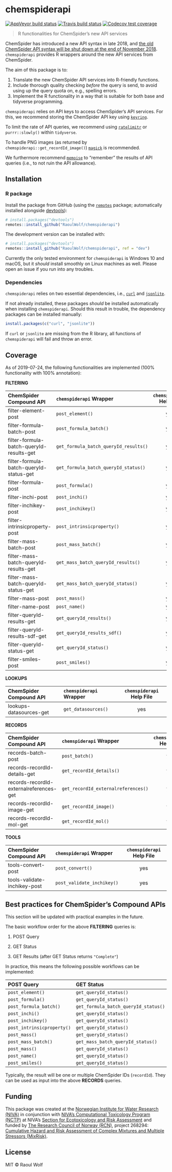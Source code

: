 chemspiderapi
================

<!-- badges: start -->

[![AppVeyor build
status](https://ci.appveyor.com/api/projects/status/github/RaoulWolf/chemspiderapi?branch=master&svg=true)](https://ci.appveyor.com/project/RaoulWolf/chemspiderapi)
[![Travis build
status](https://travis-ci.org/RaoulWolf/chemspiderapi.svg?branch=master)](https://travis-ci.org/RaoulWolf/chemspiderapi)
[![Codecov test
coverage](https://codecov.io/gh/RaoulWolf/chemspiderapi/branch/master/graph/badge.svg)](https://codecov.io/gh/RaoulWolf/chemspiderapi?branch=master)
<!-- badges: end -->

<!-- README.md is generated from README.Rmd. Please edit that file -->

> R functionalities for ChemSpider’s new API services

ChemSpider has introduced a new API syntax in late 2018, and [the old
ChemSpider API syntax will be shut down at the end of
November 2018](http://link.rsc.org/rsps/m/xSq8Cm8ovjN8-Elm0eYB3Sey61zutqNIUUaMcyc14sQ).
`chemspiderapi` provides R wrappers around the new API services from
ChemSpider.

The aim of this package is to:

1)  Translate the new ChemSpider API services into R-friendly functions.
2)  Include thorough quality checking *before* the query is send, to
    avoid using up the query quota on, e.g., spelling errors.
3)  Implement the R functionality in a way that is suitable for both
    base and tidyverse programming.

`chemspiderapi` relies on API keys to access ChemSpider’s API services.
For this, we recommend storing the ChemSpider API key using
[`keyring`](https://github.com/r-lib/keyring).

To limit the rate of API queries, we recommend using
[`ratelimitr`](https://github.com/tarakc02/ratelimitr) or
`purrr::slowly()` within `tidyverse`.

To handle PNG images (as returned by
`chemspiderapi::get_recordId_image()`)
[`magick`](https://github.com/ropensci/magick) is recommended.

We furthermore recommend [`memoise`](https://github.com/r-lib/memoise)
to “remember” the results of API queries (i.e., to not ruin the API
allowance).

## Installation

### R package

Install the package from GitHub (using the
[`remotes`](https://github.com/r-lib/remotes) package; automatically
installed alongside [devtools](https://github.com/r-lib/devtools)):

``` r
# install.packages("devtools")
remotes::install_github("RaoulWolf/chemspiderapi")
```

The development version can be installed with:

``` r
# install.packages("devtools")
remotes::install_github("RaoulWolf/chemspiderapi", ref = "dev")
```

Currently the only tested environment for `chemspiderapi` is Windows 10
and macOS, but it *should* install smoothly on Linux machines as well.
Please open an issue if you run into any troubles.

### Dependencies

`chemspiderapi` relies on two essential dependencies, i.e.,
[`curl`](https://github.com/jeroen/curl) and
[`jsonlite`](https://github.com/jeroen/jsonlite).

If not already installed, these packages *should* be installed
automatically when installing `chemspiderapi`. Should this result in
trouble, the dependency packages can be installed manually:

``` r
install.packages(c("curl", "jsonlite"))
```

If `curl` or `jsonlite` are missing from the R library, all functions of
`chemspiderapi` will fail and throw an error.

## Coverage

As of 2019-07-24, the following functionalities are implemented (100%
functionality with 100%
annotation):

**FILTERING**

| ChemSpider Compound API                  | `chemspiderapi` Wrapper               | `chemspiderapi` Help File |
| :--------------------------------------- | :------------------------------------ | :-----------------------: |
| filter-element-post                      | `post_element()`                      |            yes            |
| filter-formula-batch-post                | `post_formula_batch()`                |            yes            |
| filter-formula-batch-queryId-results-get | `get_formula_batch_queryId_results()` |            yes            |
| filter-formula-batch-queryId-status-get  | `get_formula_batch_queryId_status()`  |            yes            |
| filter-formula-post                      | `post_formula()`                      |            yes            |
| filter-inchi-post                        | `post_inchi()`                        |            yes            |
| filter-inchikey-post                     | `post_inchikey()`                     |            yes            |
| filter-intrinsicproperty-post            | `post_intrinsicproperty()`            |            yes            |
| filter-mass-batch-post                   | `post_mass_batch()`                   |            yes            |
| filter-mass-batch-queryId-results-get    | `get_mass_batch_queryId_results()`    |            yes            |
| filter-mass-batch-queryId-status-get     | `get_mass_batch_queryId_status()`     |            yes            |
| filter-mass-post                         | `post_mass()`                         |            yes            |
| filter-name-post                         | `post_name()`                         |            yes            |
| filter-queryId-results-get               | `get_queryId_results()`               |            yes            |
| filter-queryId-results-sdf-get           | `get_queryId_results_sdf()`           |            yes            |
| filter-queryId-status-get                | `get_queryId_status()`                |            yes            |
| filter-smiles-post                       | `post_smiles()`                       |            yes            |

**LOOKUPS**

| ChemSpider Compound API | `chemspiderapi` Wrapper | `chemspiderapi` Help File |
| :---------------------- | :---------------------- | :-----------------------: |
| lookups-datasources-get | `get_datasources()`     |            yes            |

**RECORDS**

| ChemSpider Compound API                 | `chemspiderapi` Wrapper             | `chemspiderapi` Help File |
| :-------------------------------------- | :---------------------------------- | :-----------------------: |
| records-batch-post                      | `post_batch()`                      |            yes            |
| records-recordId-details-get            | `get_recordId_details()`            |            yes            |
| records-recordId-externalreferences-get | `get_recordId_externalreferences()` |            yes            |
| records-recordId-image-get              | `get_recordId_image()`              |            yes            |
| records-recordId-mol-get                | `get_recordId_mol()`                |            yes            |

**TOOLS**

| ChemSpider Compound API      | `chemspiderapi` Wrapper    | `chemspiderapi` Help File |
| :--------------------------- | :------------------------- | :-----------------------: |
| tools-convert-post           | `post_convert()`           |            yes            |
| tools-validate-inchikey-post | `post_validate_inchikey()` |            yes            |

## Best practices for ChemSpider’s Compound APIs

This section will be updated with practical examples in the future.

The basic workflow order for the above **FILTERING** queries is:

1)  POST Query

2)  GET Status

3)  GET Results (after GET Status returns `"Complete"`)

In practice, this means the following possible workflows can be
implemented:

| POST Query                 | GET Status                           | GET Results                           |
| :------------------------- | :----------------------------------- | :------------------------------------ |
| `post_element()`           | `get_queryId_status()`               | `get_queryId_results()`               |
| `post_formula()`           | `get_queryId_status()`               | `get_queryId_results()`               |
| `post_formula_batch()`     | `get_formula_batch_queryId_status()` | `get_formula_batch_queryId_results()` |
| `post_inchi()`             | `get_queryId_status()`               | `get_queryId_results()`               |
| `post_inchikey()`          | `get_queryId_status()`               | `get_queryId_results()`               |
| `post_intrinsicproperty()` | `get_queryId_status()`               | `get_queryId_results()`               |
| `post_mass()`              | `get_queryId_status()`               | `get_queryId_results()`               |
| `post_mass_batch()`        | `get_mass_batch_queryId_status()`    | `get_mass_batch_queryId_results()`    |
| `post_mass()`              | `get_queryId_status()`               | `get_queryId_results()`               |
| `post_name()`              | `get_queryId_status()`               | `get_queryId_results()`               |
| `post_smiles()`            | `get_queryId_status()`               | `get_queryId_results()`               |

Typically, the result will be one or multiple ChemSpider IDs
(`recordId`). They can be used as input into the above **RECORDS**
queries.

## Funding

This package was created at the [Norwegian Institute for Water Research
(NIVA)](https://www.niva.no/en) in conjunction with [NIVA’s
Computational Toxicology Program
(NCTP)](https://www.niva.no/en/projectweb/nctp) at NIVA’s [Section for
Ecotoxicology and Risk
Assessment](https://www.niva.no/en/research/ecotoxicology_and_risk_assessment)
and funded by [The Research Council of Norway
(RCN)](https://www.forskningsradet.no/en/Home_page/1177315753906),
project 268294: [Cumulative Hazard and Risk Assessment of Complex
Mixtures and Multiple Stressors
(MixRisk)](https://www.forskningsradet.no/prosjektbanken/#/project/NFR/268294/Sprak=en).

## License

MIT © Raoul Wolf

